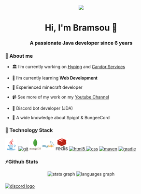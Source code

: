 <div align="center">
  <img height="150" src="https://github.com/Ibramsou/Ibamsou/assets/62890758/a7678ec6-88ce-45f2-beb6-6f48a5f01db5"/>
</div>

###

<h1 align="center">Hi, I'm Bramsou 👋</h1>

<h3 align="center">A passionate Java developer since 6 years</h3>

### 🤵 About me
- 🏛️ I’m currently working on [Hyping](https://hyping.fr) and [Candor Services](https://discord.gg/CandorServices)

- 🌱 I’m currently learning **Web Development**

- 💯 Experienced minecraft developer

- 📹 See more of my work on my [Youtube Channel](https://www.youtube.com/@ibramsou4121)

- 🤖 Discord bot developer (JDA)

- 🧠 A wide knowledge about Spigot & BungeeCord

### 📡 Technology Stack
<a href="https://www.java.com" target="_blank"> <img src="https://raw.githubusercontent.com/devicons/devicon/master/icons/java/java-original.svg" alt="java" width="40" height="40"/></a>
<a href="https://git-scm.com/" target="_blank"> <img src="https://www.vectorlogo.zone/logos/git-scm/git-scm-icon.svg" alt="git" width="40" height="40"/></a>
<a href="https://www.mongodb.com/" target="_blank"> <img src="https://raw.githubusercontent.com/devicons/devicon/master/icons/mongodb/mongodb-original-wordmark.svg" alt="mongodb" width="40" height="40"/></a>
<a href="https://www.mysql.com/" target="_blank"> <img src="https://raw.githubusercontent.com/devicons/devicon/master/icons/mysql/mysql-original-wordmark.svg" alt="mysql" width="40" height="40"/></a> 
<a href="https://redis.io" target="_blank"> <img src="https://raw.githubusercontent.com/devicons/devicon/master/icons/redis/redis-original-wordmark.svg" alt="redis" width="40" height="40"/></a>
<a href="https://developer.mozilla.org/fr/docs/Glossary/HTML5" target="_blank"> <img src="https://github.com/Ibramsou/Ibamsou/assets/62890758/f63f58de-610a-417c-add5-1828ef38d6bd" alt="html5" width="40" height="40"/> </a>
<a href="https://developer.mozilla.org/fr/docs/Web/CSS" target="_blank"> <img src="https://github.com/Ibramsou/Ibamsou/assets/62890758/ba3c32d9-6859-429d-a919-b5fd05a56a42" alt="css" width="40" height="40"/></a>
<a href="https://maven.apache.org" target="_blank"> <img src="https://github.com/Ibramsou/Ibamsou/assets/62890758/e8815a29-8778-47de-b2f9-302983c3b595" alt="maven" width="40" height="40"/></a>
<a href="https://gradle.org" target="_blank"> <img src="https://github.com/Ibramsou/Ibamsou/assets/62890758/f2556405-5abe-4c47-8dcd-f2cc3fc271f2" alt="gradle" width="40" height="40"/></a>

### ⚡Github Stats

<div align="center">
  <img src="https://github-readme-stats.vercel.app/api?username=Ibramsou&hide_title=false&hide_rank=false&show_icons=true&include_all_commits=true&count_private=true&disable_animations=false&theme=dark&locale=en&hide_border=false&order=1" width="45%"" alt="stats graph"  />
  <img src="https://github-readme-stats.vercel.app/api/top-langs?username=Ibramsou&locale=en&hide_title=false&layout=compact&card_width=320&langs_count=5&theme=dark&hide_border=false&order=2" width="53%" alt="languages graph"  />
</div>

###

<a href="https://discord.com/users/892129865111842856" target="_blank">
  <img src="https://img.shields.io/static/v1?message=Discord&logo=discord&label=&color=7289DA&logoColor=white&labelColor=&style=for-the-badge" height="25" alt="discord logo"  />
</a>
